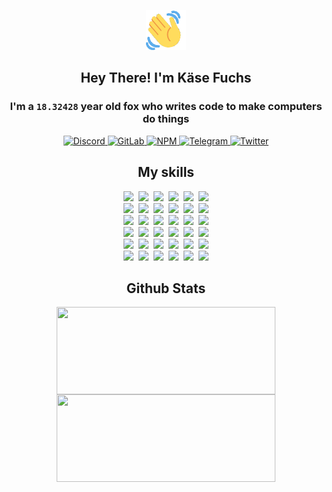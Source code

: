 <div><p align=center><img src=./resources/images/wave.gif width=64px height=64px></p><h2 align=center>Hey There! I'm Käse Fuchs</h2><h3 align=center>I'm a <code>18.32428</code> year old fox who writes code to make computers do things</h3><p align=center><a href=https://discord.com/users/507526681125322772><img alt=Discord src="https://img.shields.io/badge/Discord-5865F2?logo=discord&logoColor=white&style=flat-square#55cfd8de7b57439803464263ef41e27c"> </a><a href=https://gitlab.com/kasefuchs><img alt=GitLab src="https://img.shields.io/badge/GitLab-330F63?logo=gitlab&logoColor=white&style=flat-square#55cfd8de7b57439803464263ef41e27c"> </a><a href=https://npmjs.com/~kasefuchs><img alt=NPM src="https://img.shields.io/badge/NPM-CB3837?logo=npm&logoColor=white&style=flat-square#55cfd8de7b57439803464263ef41e27c"> </a><a href=https://t.me/kasefuchs><img alt=Telegram src="https://img.shields.io/badge/Telegram-2CA5E0?logo=telegram&logoColor=white&style=flat-square#55cfd8de7b57439803464263ef41e27c"> </a><a href=https://twitter.com/kasefuchs><img alt=Twitter src="https://img.shields.io/badge/Twitter-1DA1F2?logo=twitter&logoColor=white&style=flat-square#55cfd8de7b57439803464263ef41e27c"></a></p><h2 align=center>My skills</h2><p align=center><a href=https://aws.amazon.com/ ><picture><source srcset="https://skillicons.dev/icons?i=aws&theme=dark#55cfd8de7b57439803464263ef41e27c" media="(prefers-color-scheme: dark)"><source srcset="https://skillicons.dev/icons?i=aws&theme=light#55cfd8de7b57439803464263ef41e27c" media="(prefers-color-scheme: light), (prefers-color-scheme: no-preference)"><img src="https://skillicons.dev/icons?i=aws&theme=light#55cfd8de7b57439803464263ef41e27c"></picture></a>&nbsp;&nbsp;<a href=https://en.wikipedia.org/wiki/Bash_(Unix_shell)><picture><source srcset="https://skillicons.dev/icons?i=bash&theme=dark#55cfd8de7b57439803464263ef41e27c" media="(prefers-color-scheme: dark)"><source srcset="https://skillicons.dev/icons?i=bash&theme=light#55cfd8de7b57439803464263ef41e27c" media="(prefers-color-scheme: light), (prefers-color-scheme: no-preference)"><img src="https://skillicons.dev/icons?i=bash&theme=light#55cfd8de7b57439803464263ef41e27c"></picture></a>&nbsp;&nbsp;<a href=https://discord.com/developers/docs><picture><source srcset="https://skillicons.dev/icons?i=bots&theme=dark#55cfd8de7b57439803464263ef41e27c" media="(prefers-color-scheme: dark)"><source srcset="https://skillicons.dev/icons?i=bots&theme=light#55cfd8de7b57439803464263ef41e27c" media="(prefers-color-scheme: light), (prefers-color-scheme: no-preference)"><img src="https://skillicons.dev/icons?i=bots&theme=light#55cfd8de7b57439803464263ef41e27c"></picture></a>&nbsp;&nbsp;<a href=https://www.cloudflare.com/ ><picture><source srcset="https://skillicons.dev/icons?i=cloudflare&theme=dark#55cfd8de7b57439803464263ef41e27c" media="(prefers-color-scheme: dark)"><source srcset="https://skillicons.dev/icons?i=cloudflare&theme=light#55cfd8de7b57439803464263ef41e27c" media="(prefers-color-scheme: light), (prefers-color-scheme: no-preference)"><img src="https://skillicons.dev/icons?i=cloudflare&theme=light#55cfd8de7b57439803464263ef41e27c"></picture></a>&nbsp;&nbsp;<a href=https://en.wikipedia.org/wiki/CSS><picture><source srcset="https://skillicons.dev/icons?i=css&theme=dark#55cfd8de7b57439803464263ef41e27c" media="(prefers-color-scheme: dark)"><source srcset="https://skillicons.dev/icons?i=css&theme=light#55cfd8de7b57439803464263ef41e27c" media="(prefers-color-scheme: light), (prefers-color-scheme: no-preference)"><img src="https://skillicons.dev/icons?i=css&theme=light#55cfd8de7b57439803464263ef41e27c"></picture></a>&nbsp;&nbsp;<a href=https://www.docker.com/ ><picture><source srcset="https://skillicons.dev/icons?i=docker&theme=dark#55cfd8de7b57439803464263ef41e27c" media="(prefers-color-scheme: dark)"><source srcset="https://skillicons.dev/icons?i=docker&theme=light#55cfd8de7b57439803464263ef41e27c" media="(prefers-color-scheme: light), (prefers-color-scheme: no-preference)"><img src="https://skillicons.dev/icons?i=docker&theme=light#55cfd8de7b57439803464263ef41e27c"></picture></a><br><a href=https://www.electronjs.org/ ><picture><source srcset="https://skillicons.dev/icons?i=electron&theme=dark#55cfd8de7b57439803464263ef41e27c" media="(prefers-color-scheme: dark)"><source srcset="https://skillicons.dev/icons?i=electron&theme=light#55cfd8de7b57439803464263ef41e27c" media="(prefers-color-scheme: light), (prefers-color-scheme: no-preference)"><img src="https://skillicons.dev/icons?i=electron&theme=light#55cfd8de7b57439803464263ef41e27c"></picture></a>&nbsp;&nbsp;<a href=https://expressjs.com/ ><picture><source srcset="https://skillicons.dev/icons?i=express&theme=dark#55cfd8de7b57439803464263ef41e27c" media="(prefers-color-scheme: dark)"><source srcset="https://skillicons.dev/icons?i=express&theme=light#55cfd8de7b57439803464263ef41e27c" media="(prefers-color-scheme: light), (prefers-color-scheme: no-preference)"><img src="https://skillicons.dev/icons?i=express&theme=light#55cfd8de7b57439803464263ef41e27c"></picture></a>&nbsp;&nbsp;<a href=https://www.figma.com/ ><picture><source srcset="https://skillicons.dev/icons?i=figma&theme=dark#55cfd8de7b57439803464263ef41e27c" media="(prefers-color-scheme: dark)"><source srcset="https://skillicons.dev/icons?i=figma&theme=light#55cfd8de7b57439803464263ef41e27c" media="(prefers-color-scheme: light), (prefers-color-scheme: no-preference)"><img src="https://skillicons.dev/icons?i=figma&theme=light#55cfd8de7b57439803464263ef41e27c"></picture></a>&nbsp;&nbsp;<a href=https://firebase.google.com/ ><picture><source srcset="https://skillicons.dev/icons?i=firebase&theme=dark#55cfd8de7b57439803464263ef41e27c" media="(prefers-color-scheme: dark)"><source srcset="https://skillicons.dev/icons?i=firebase&theme=light#55cfd8de7b57439803464263ef41e27c" media="(prefers-color-scheme: light), (prefers-color-scheme: no-preference)"><img src="https://skillicons.dev/icons?i=firebase&theme=light#55cfd8de7b57439803464263ef41e27c"></picture></a>&nbsp;&nbsp;<a href=https://flask.palletsprojects.com/ ><picture><source srcset="https://skillicons.dev/icons?i=flask&theme=dark#55cfd8de7b57439803464263ef41e27c" media="(prefers-color-scheme: dark)"><source srcset="https://skillicons.dev/icons?i=flask&theme=light#55cfd8de7b57439803464263ef41e27c" media="(prefers-color-scheme: light), (prefers-color-scheme: no-preference)"><img src="https://skillicons.dev/icons?i=flask&theme=light#55cfd8de7b57439803464263ef41e27c"></picture></a>&nbsp;&nbsp;<a href=https://cloud.google.com/ ><picture><source srcset="https://skillicons.dev/icons?i=gcp&theme=dark#55cfd8de7b57439803464263ef41e27c" media="(prefers-color-scheme: dark)"><source srcset="https://skillicons.dev/icons?i=gcp&theme=light#55cfd8de7b57439803464263ef41e27c" media="(prefers-color-scheme: light), (prefers-color-scheme: no-preference)"><img src="https://skillicons.dev/icons?i=gcp&theme=light#55cfd8de7b57439803464263ef41e27c"></picture></a><br><a href=https://git-scm.com/ ><picture><source srcset="https://skillicons.dev/icons?i=git&theme=dark#55cfd8de7b57439803464263ef41e27c" media="(prefers-color-scheme: dark)"><source srcset="https://skillicons.dev/icons?i=git&theme=light#55cfd8de7b57439803464263ef41e27c" media="(prefers-color-scheme: light), (prefers-color-scheme: no-preference)"><img src="https://skillicons.dev/icons?i=git&theme=light#55cfd8de7b57439803464263ef41e27c"></picture></a>&nbsp;&nbsp;<a href=https://github.com/ ><picture><source srcset="https://skillicons.dev/icons?i=github&theme=dark#55cfd8de7b57439803464263ef41e27c" media="(prefers-color-scheme: dark)"><source srcset="https://skillicons.dev/icons?i=github&theme=light#55cfd8de7b57439803464263ef41e27c" media="(prefers-color-scheme: light), (prefers-color-scheme: no-preference)"><img src="https://skillicons.dev/icons?i=github&theme=light#55cfd8de7b57439803464263ef41e27c"></picture></a>&nbsp;&nbsp;<a href=https://gitlab.com/ ><picture><source srcset="https://skillicons.dev/icons?i=gitlab&theme=dark#55cfd8de7b57439803464263ef41e27c" media="(prefers-color-scheme: dark)"><source srcset="https://skillicons.dev/icons?i=gitlab&theme=light#55cfd8de7b57439803464263ef41e27c" media="(prefers-color-scheme: light), (prefers-color-scheme: no-preference)"><img src="https://skillicons.dev/icons?i=gitlab&theme=light#55cfd8de7b57439803464263ef41e27c"></picture></a>&nbsp;&nbsp;<a href=https://www.heroku.com/ ><picture><source srcset="https://skillicons.dev/icons?i=heroku&theme=dark#55cfd8de7b57439803464263ef41e27c" media="(prefers-color-scheme: dark)"><source srcset="https://skillicons.dev/icons?i=heroku&theme=light#55cfd8de7b57439803464263ef41e27c" media="(prefers-color-scheme: light), (prefers-color-scheme: no-preference)"><img src="https://skillicons.dev/icons?i=heroku&theme=light#55cfd8de7b57439803464263ef41e27c"></picture></a>&nbsp;&nbsp;<a href=https://en.wikipedia.org/wiki/HTML><picture><source srcset="https://skillicons.dev/icons?i=html&theme=dark#55cfd8de7b57439803464263ef41e27c" media="(prefers-color-scheme: dark)"><source srcset="https://skillicons.dev/icons?i=html&theme=light#55cfd8de7b57439803464263ef41e27c" media="(prefers-color-scheme: light), (prefers-color-scheme: no-preference)"><img src="https://skillicons.dev/icons?i=html&theme=light#55cfd8de7b57439803464263ef41e27c"></picture></a>&nbsp;&nbsp;<a href=https://en.wikipedia.org/wiki/JavaScript><picture><source srcset="https://skillicons.dev/icons?i=js&theme=dark#55cfd8de7b57439803464263ef41e27c" media="(prefers-color-scheme: dark)"><source srcset="https://skillicons.dev/icons?i=js&theme=light#55cfd8de7b57439803464263ef41e27c" media="(prefers-color-scheme: light), (prefers-color-scheme: no-preference)"><img src="https://skillicons.dev/icons?i=js&theme=light#55cfd8de7b57439803464263ef41e27c"></picture></a><br><a href=https://en.wikipedia.org/wiki/Linux><picture><source srcset="https://skillicons.dev/icons?i=linux&theme=dark#55cfd8de7b57439803464263ef41e27c" media="(prefers-color-scheme: dark)"><source srcset="https://skillicons.dev/icons?i=linux&theme=light#55cfd8de7b57439803464263ef41e27c" media="(prefers-color-scheme: light), (prefers-color-scheme: no-preference)"><img src="https://skillicons.dev/icons?i=linux&theme=light#55cfd8de7b57439803464263ef41e27c"></picture></a>&nbsp;&nbsp;<a href=https://mui.com/ ><picture><source srcset="https://skillicons.dev/icons?i=materialui&theme=dark#55cfd8de7b57439803464263ef41e27c" media="(prefers-color-scheme: dark)"><source srcset="https://skillicons.dev/icons?i=materialui&theme=light#55cfd8de7b57439803464263ef41e27c" media="(prefers-color-scheme: light), (prefers-color-scheme: no-preference)"><img src="https://skillicons.dev/icons?i=materialui&theme=light#55cfd8de7b57439803464263ef41e27c"></picture></a>&nbsp;&nbsp;<a href=https://en.wikipedia.org/wiki/Markdown><picture><source srcset="https://skillicons.dev/icons?i=md&theme=dark#55cfd8de7b57439803464263ef41e27c" media="(prefers-color-scheme: dark)"><source srcset="https://skillicons.dev/icons?i=md&theme=light#55cfd8de7b57439803464263ef41e27c" media="(prefers-color-scheme: light), (prefers-color-scheme: no-preference)"><img src="https://skillicons.dev/icons?i=md&theme=light#55cfd8de7b57439803464263ef41e27c"></picture></a>&nbsp;&nbsp;<a href=https://www.mongodb.com/ ><picture><source srcset="https://skillicons.dev/icons?i=mongodb&theme=dark#55cfd8de7b57439803464263ef41e27c" media="(prefers-color-scheme: dark)"><source srcset="https://skillicons.dev/icons?i=mongodb&theme=light#55cfd8de7b57439803464263ef41e27c" media="(prefers-color-scheme: light), (prefers-color-scheme: no-preference)"><img src="https://skillicons.dev/icons?i=mongodb&theme=light#55cfd8de7b57439803464263ef41e27c"></picture></a>&nbsp;&nbsp;<a href=https://www.mysql.com/ ><picture><source srcset="https://skillicons.dev/icons?i=mysql&theme=dark#55cfd8de7b57439803464263ef41e27c" media="(prefers-color-scheme: dark)"><source srcset="https://skillicons.dev/icons?i=mysql&theme=light#55cfd8de7b57439803464263ef41e27c" media="(prefers-color-scheme: light), (prefers-color-scheme: no-preference)"><img src="https://skillicons.dev/icons?i=mysql&theme=light#55cfd8de7b57439803464263ef41e27c"></picture></a>&nbsp;&nbsp;<a href=https://nextjs.org/ ><picture><source srcset="https://skillicons.dev/icons?i=nextjs&theme=dark#55cfd8de7b57439803464263ef41e27c" media="(prefers-color-scheme: dark)"><source srcset="https://skillicons.dev/icons?i=nextjs&theme=light#55cfd8de7b57439803464263ef41e27c" media="(prefers-color-scheme: light), (prefers-color-scheme: no-preference)"><img src="https://skillicons.dev/icons?i=nextjs&theme=light#55cfd8de7b57439803464263ef41e27c"></picture></a><br><a href=https://nodejs.org/en/ ><picture><source srcset="https://skillicons.dev/icons?i=nodejs&theme=dark#55cfd8de7b57439803464263ef41e27c" media="(prefers-color-scheme: dark)"><source srcset="https://skillicons.dev/icons?i=nodejs&theme=light#55cfd8de7b57439803464263ef41e27c" media="(prefers-color-scheme: light), (prefers-color-scheme: no-preference)"><img src="https://skillicons.dev/icons?i=nodejs&theme=light#55cfd8de7b57439803464263ef41e27c"></picture></a>&nbsp;&nbsp;<a href=https://www.postgresql.org/ ><picture><source srcset="https://skillicons.dev/icons?i=postgres&theme=dark#55cfd8de7b57439803464263ef41e27c" media="(prefers-color-scheme: dark)"><source srcset="https://skillicons.dev/icons?i=postgres&theme=light#55cfd8de7b57439803464263ef41e27c" media="(prefers-color-scheme: light), (prefers-color-scheme: no-preference)"><img src="https://skillicons.dev/icons?i=postgres&theme=light#55cfd8de7b57439803464263ef41e27c"></picture></a>&nbsp;&nbsp;<a href=https://learn.microsoft.com/en-us/powershell/ ><picture><source srcset="https://skillicons.dev/icons?i=powershell&theme=dark#55cfd8de7b57439803464263ef41e27c" media="(prefers-color-scheme: dark)"><source srcset="https://skillicons.dev/icons?i=powershell&theme=light#55cfd8de7b57439803464263ef41e27c" media="(prefers-color-scheme: light), (prefers-color-scheme: no-preference)"><img src="https://skillicons.dev/icons?i=powershell&theme=light#55cfd8de7b57439803464263ef41e27c"></picture></a>&nbsp;&nbsp;<a href=https://www.python.org/ ><picture><source srcset="https://skillicons.dev/icons?i=py&theme=dark#55cfd8de7b57439803464263ef41e27c" media="(prefers-color-scheme: dark)"><source srcset="https://skillicons.dev/icons?i=py&theme=light#55cfd8de7b57439803464263ef41e27c" media="(prefers-color-scheme: light), (prefers-color-scheme: no-preference)"><img src="https://skillicons.dev/icons?i=py&theme=light#55cfd8de7b57439803464263ef41e27c"></picture></a>&nbsp;&nbsp;<a href=https://www.raspberrypi.org/ ><picture><source srcset="https://skillicons.dev/icons?i=raspberrypi&theme=dark#55cfd8de7b57439803464263ef41e27c" media="(prefers-color-scheme: dark)"><source srcset="https://skillicons.dev/icons?i=raspberrypi&theme=light#55cfd8de7b57439803464263ef41e27c" media="(prefers-color-scheme: light), (prefers-color-scheme: no-preference)"><img src="https://skillicons.dev/icons?i=raspberrypi&theme=light#55cfd8de7b57439803464263ef41e27c"></picture></a>&nbsp;&nbsp;<a href=https://reactjs.org/ ><picture><source srcset="https://skillicons.dev/icons?i=react&theme=dark#55cfd8de7b57439803464263ef41e27c" media="(prefers-color-scheme: dark)"><source srcset="https://skillicons.dev/icons?i=react&theme=light#55cfd8de7b57439803464263ef41e27c" media="(prefers-color-scheme: light), (prefers-color-scheme: no-preference)"><img src="https://skillicons.dev/icons?i=react&theme=light#55cfd8de7b57439803464263ef41e27c"></picture></a><br><a href=https://redux.js.org/ ><picture><source srcset="https://skillicons.dev/icons?i=redux&theme=dark#55cfd8de7b57439803464263ef41e27c" media="(prefers-color-scheme: dark)"><source srcset="https://skillicons.dev/icons?i=redux&theme=light#55cfd8de7b57439803464263ef41e27c" media="(prefers-color-scheme: light), (prefers-color-scheme: no-preference)"><img src="https://skillicons.dev/icons?i=redux&theme=light#55cfd8de7b57439803464263ef41e27c"></picture></a>&nbsp;&nbsp;<a href=https://en.wikipedia.org/wiki/Regular_expression><picture><source srcset="https://skillicons.dev/icons?i=regex&theme=dark#55cfd8de7b57439803464263ef41e27c" media="(prefers-color-scheme: dark)"><source srcset="https://skillicons.dev/icons?i=regex&theme=light#55cfd8de7b57439803464263ef41e27c" media="(prefers-color-scheme: light), (prefers-color-scheme: no-preference)"><img src="https://skillicons.dev/icons?i=regex&theme=light#55cfd8de7b57439803464263ef41e27c"></picture></a>&nbsp;&nbsp;<a href=https://en.wikipedia.org/wiki/Sass_(stylesheet_language)><picture><source srcset="https://skillicons.dev/icons?i=sass&theme=dark#55cfd8de7b57439803464263ef41e27c" media="(prefers-color-scheme: dark)"><source srcset="https://skillicons.dev/icons?i=sass&theme=light#55cfd8de7b57439803464263ef41e27c" media="(prefers-color-scheme: light), (prefers-color-scheme: no-preference)"><img src="https://skillicons.dev/icons?i=sass&theme=light#55cfd8de7b57439803464263ef41e27c"></picture></a>&nbsp;&nbsp;<a href=https://www.typescriptlang.org/ ><picture><source srcset="https://skillicons.dev/icons?i=ts&theme=dark#55cfd8de7b57439803464263ef41e27c" media="(prefers-color-scheme: dark)"><source srcset="https://skillicons.dev/icons?i=ts&theme=light#55cfd8de7b57439803464263ef41e27c" media="(prefers-color-scheme: light), (prefers-color-scheme: no-preference)"><img src="https://skillicons.dev/icons?i=ts&theme=light#55cfd8de7b57439803464263ef41e27c"></picture></a>&nbsp;&nbsp;<a href=https://unity.com/ ><picture><source srcset="https://skillicons.dev/icons?i=unity&theme=dark#55cfd8de7b57439803464263ef41e27c" media="(prefers-color-scheme: dark)"><source srcset="https://skillicons.dev/icons?i=unity&theme=light#55cfd8de7b57439803464263ef41e27c" media="(prefers-color-scheme: light), (prefers-color-scheme: no-preference)"><img src="https://skillicons.dev/icons?i=unity&theme=light#55cfd8de7b57439803464263ef41e27c"></picture></a>&nbsp;&nbsp;<a href=https://workers.cloudflare.com/ ><picture><source srcset="https://skillicons.dev/icons?i=workers&theme=dark#55cfd8de7b57439803464263ef41e27c" media="(prefers-color-scheme: dark)"><source srcset="https://skillicons.dev/icons?i=workers&theme=light#55cfd8de7b57439803464263ef41e27c" media="(prefers-color-scheme: light), (prefers-color-scheme: no-preference)"><img src="https://skillicons.dev/icons?i=workers&theme=light#55cfd8de7b57439803464263ef41e27c"></picture></a><br></p><h2 align=center>Github Stats</h2><p align=center><picture><source srcset="https://github-readme-stats-kasefuchs.vercel.app/api/?count_private=true&hide_border=true&hide_rank=true&line_height=20&hide_title=true&username=Kasefuchs&theme=dark#55cfd8de7b57439803464263ef41e27c" media="(prefers-color-scheme: dark)"><source srcset="https://github-readme-stats-kasefuchs.vercel.app/api/?count_private=true&hide_border=true&hide_rank=true&line_height=20&hide_title=true&username=Kasefuchs&theme=light#55cfd8de7b57439803464263ef41e27c" media="(prefers-color-scheme: light), (prefers-color-scheme: no-preference)"><img align=middle width=350 height=140 src="https://github-readme-stats-kasefuchs.vercel.app/api/?count_private=true&hide_border=true&hide_rank=true&line_height=20&hide_title=true&username=Kasefuchs&theme=light#55cfd8de7b57439803464263ef41e27c"></picture><picture><source srcset="https://github-readme-stats-kasefuchs.vercel.app/api/top-langs/?count_private=true&hide_border=true&layout=compact&username=Kasefuchs&theme=dark#55cfd8de7b57439803464263ef41e27c" media="(prefers-color-scheme: dark)"><source srcset="https://github-readme-stats-kasefuchs.vercel.app/api/top-langs/?count_private=true&hide_border=true&layout=compact&username=Kasefuchs&theme=light#55cfd8de7b57439803464263ef41e27c" media="(prefers-color-scheme: light), (prefers-color-scheme: no-preference)"><img align=middle width=350 height=140 src="https://github-readme-stats-kasefuchs.vercel.app/api/top-langs/?count_private=true&hide_border=true&layout=compact&username=Kasefuchs&theme=light#55cfd8de7b57439803464263ef41e27c"></picture></p><img src="https://hit.yhype.me/github/profile?user_id=64592097#55cfd8de7b57439803464263ef41e27c" alt=""></div>